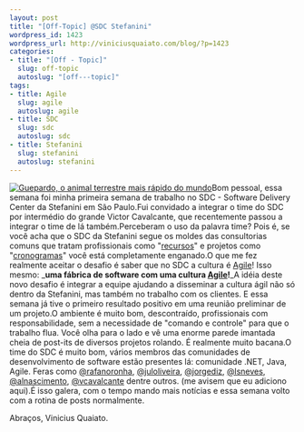```yaml
--- 
layout: post
title: "[Off-Topic] @SDC Stefanini"
wordpress_id: 1423
wordpress_url: http://viniciusquaiato.com/blog/?p=1423
categories: 
- title: "[Off - Topic]"
  slug: off-topic
  autoslug: "[off---topic]"
tags: 
- title: Agile
  slug: agile
  autoslug: agile
- title: SDC
  slug: sdc
  autoslug: sdc
- title: Stefanini
  slug: stefanini
  autoslug: stefanini
---
```

[![](http://viniciusquaiato.com/images_posts/guepardo-300x186.jpg "Guepardo, o animal terrestre mais rápido do mundo")](http://viniciusquaiato.com/images_posts/guepardo.jpg)Bom pessoal, essa semana foi minha primeira semana de trabalho no SDC - Software Delivery Center da Stefanini em São Paulo.Fui convidado a integrar o time do SDC por intermédio do grande Victor Cavalcante, que recentemente passou a integrar o time de lá também.Perceberam o uso da palavra time? Pois é, se você acha que o SDC da Stefanini segue os moldes das consultorias comuns que tratam profissionais como "[recursos](http://www.google.com/images?um=1&hl=en&biw=1280&bih=604&tbs=isch:1&sa=1&q=cadeiras&aq=f&aqi=&aql=&oq=&gs_rfai=)" e projetos como "[cronogramas](http://www.google.com/images?um=1&hl=en&biw=1280&bih=604&tbs=isch:1&sa=1&q=palha%C3%A7o&aq=f&aqi=&aql=&oq=&gs_rfai=)" você está completamente enganado.O que me fez realmente aceitar o desafio é saber que no SDC a cultura é [Agile](http://agilemanifesto.org/)! Isso mesmo: _**uma fábrica de software com uma cultura [Agile](http://agilemanifesto.org/)!**_A idéia deste novo desafio é integrar a equipe ajudando a disseminar a cultura ágil não só dentro da Stefanini, mas também no trabalho com os clientes. E essa semana já tive o primeiro resultado positivo em uma reunião preliminar de um projeto.O ambiente é muito bom, descontraído, profissionais com responsabilidade, sem a necessidade de "comando e controle" para que o trabalho flua. Você olha para o lado e vê uma enorme parede imantada cheia de post-its de diversos projetos rolando. É realmente muito bacana.O time do SDC é muito bom, vários membros das comunidades de desenvolvimento de software estão presentes lá: comunidade .NET, Java, Agile. Feras como [@rafanoronha](http://twitter.com/rafanoronha), [@juloliveira](http://twitter.com/juloliveira), [@jorgediz](http://twitter.com/jorgediz), [@lsneves](http://twitter.com/lsneves), [@alnascimento](http://twitter.com/alnascimento), [@vcavalcante](http://twitter.com/vcavalcante) dentre outros. (me avisem que eu adiciono aqui).É isso galera, com o tempo mando mais notícias e essa semana volto com a rotina de posts normalmente.

Abraços,
Vinicius Quaiato.
